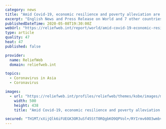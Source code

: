 ```yaml
---
category: news
title: "Amid Covid-19, economic resilience and poverty alleviation are more important than ever"
excerpt: "English News and Press Release on World and 7 other countries about Food and Nutrition, Protection and Human Rights, Children, Women, Epidemic and more; published on 08 May 2020 by Pact"
publishedDateTime: 2020-05-08T19:30:00Z
webUrl: "https://reliefweb.int/report/world/amid-covid-19-economic-resilience-and-poverty-alleviation-are-more-important-ever"
type: article
quality: 47
heat: 47
published: false

provider:
  name: ReliefWeb
  domain: reliefweb.int

topics:
  - Coronavirus in Asia
  - Coronavirus

images:
  - url: "https://reliefweb.int/profiles/reliefweb/themes/kobe/images/metatag/disaster-type/epidemic.png"
    width: 500
    height: 438
    title: "Amid Covid-19, economic resilience and poverty alleviation are more important than ever"

secured: "TH1MT/xXijQlk6iFUEGK3OR3uSf45StT0RQgbKO9QPVol+/RYIrmv60O3wmbvKxhbY7MryflIsUvC5KsN6cAzuIOh7nSgBnqYSnp6sC6n/b74DdBmKtJPDOLez0YpxewO7v13pqa9IBFDACrJEensM4dpIn6vdgpc6WORORE+GKTednJw/flKvqlH4VburCBJXjijdCmuFMdYqJYhDSxv4u6a/+BifbnoSIFr3d9wsnbl+xJDd8FdkSkBgu+bNLUPAiofCjaGsyOIDNzi/lrxPyW3JEjNiKJjTdHESBeNux9/NZcpW0iLe7DR+tOFRPy;JEAQtwS1PD/T/0SdUPbbDQ=="
---
```


